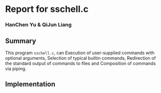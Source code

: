 # Report for sschell.c

### HanChen Yu & QiJun Liang

## Summary
This program `sschell.c`, can Execution of user-supplied commands with optional arguments, Selection of typical builtin commands, Redirection of the standard output of commands to files and Composition of commands via piping. 

## Implementation

